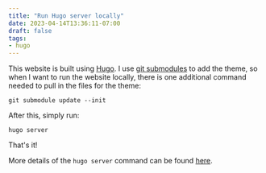 ```yaml
---
title: "Run Hugo server locally"
date: 2023-04-14T13:36:11-07:00
draft: false
tags:
- hugo
---
```


This website is built using [Hugo](https://gohugo.io/). I use [git submodules](https://git-scm.com/book/en/v2/Git-Tools-Submodules) to add the theme, so when I want to run the website locally, there is one additional command needed to pull in the files for the theme:

```shell
git submodule update --init
```

After this, simply run:

```shell
hugo server
```

That's it!

More details of the `hugo server` command can be found [here](https://gohugo.io/commands/hugo_server/).
